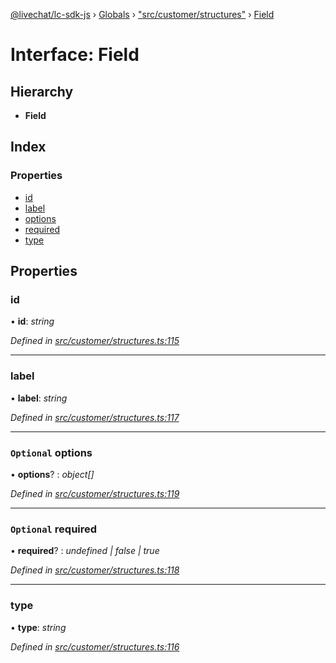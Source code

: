 [@livechat/lc-sdk-js](../README.md) › [Globals](../globals.md) › ["src/customer/structures"](../modules/_src_customer_structures_.md) › [Field](_src_customer_structures_.field.md)

# Interface: Field

## Hierarchy

* **Field**

## Index

### Properties

* [id](_src_customer_structures_.field.md#id)
* [label](_src_customer_structures_.field.md#label)
* [options](_src_customer_structures_.field.md#optional-options)
* [required](_src_customer_structures_.field.md#optional-required)
* [type](_src_customer_structures_.field.md#type)

## Properties

###  id

• **id**: *string*

*Defined in [src/customer/structures.ts:115](https://github.com/livechat/lc-sdk-js/blob/04572ce/src/customer/structures.ts#L115)*

___

###  label

• **label**: *string*

*Defined in [src/customer/structures.ts:117](https://github.com/livechat/lc-sdk-js/blob/04572ce/src/customer/structures.ts#L117)*

___

### `Optional` options

• **options**? : *object[]*

*Defined in [src/customer/structures.ts:119](https://github.com/livechat/lc-sdk-js/blob/04572ce/src/customer/structures.ts#L119)*

___

### `Optional` required

• **required**? : *undefined | false | true*

*Defined in [src/customer/structures.ts:118](https://github.com/livechat/lc-sdk-js/blob/04572ce/src/customer/structures.ts#L118)*

___

###  type

• **type**: *string*

*Defined in [src/customer/structures.ts:116](https://github.com/livechat/lc-sdk-js/blob/04572ce/src/customer/structures.ts#L116)*
